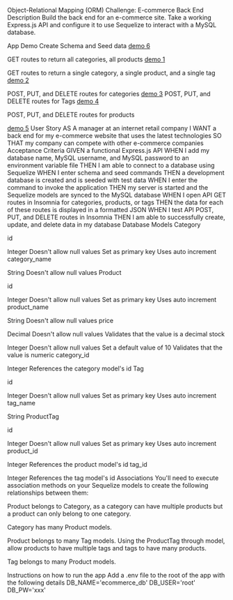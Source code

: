 Object-Relational Mapping (ORM) Challenge: E-commerce Back End
Description
Build the back end for an e-commerce site. Take a working Express.js API and configure it to use Sequelize to interact with a MySQL database.

App Demo
Create Schema and Seed data
[demo 6](https://user-images.githubusercontent.com/88864267/142764606-f085ef04-6ea7-47d5-8a53-dfcc88fd24e2.gif)

GET routes to return all categories, all products
[demo 1](https://user-images.githubusercontent.com/88864267/142764606-f085ef04-6ea7-47d5-8a53-dfcc88fd24e2.gif)


GET routes to return a single category, a single product, and a single tag
[demo 2](https://user-images.githubusercontent.com/88864267/142764606-f085ef04-6ea7-47d5-8a53-dfcc88fd24e2.gif)

POST, PUT, and DELETE routes for categories
[demo 3](https://user-images.githubusercontent.com/88864267/142764606-f085ef04-6ea7-47d5-8a53-dfcc88fd24e2.gif)
POST, PUT, and DELETE routes for Tags
[demo 4](https://user-images.githubusercontent.com/88864267/142764606-f085ef04-6ea7-47d5-8a53-dfcc88fd24e2.gif)

POST, PUT, and DELETE routes for products

[demo 5](https://user-images.githubusercontent.com/88864267/142764606-f085ef04-6ea7-47d5-8a53-dfcc88fd24e2.gif)
User Story
AS A manager at an internet retail company
I WANT a back end for my e-commerce website that uses the latest technologies
SO THAT my company can compete with other e-commerce companies
Acceptance Criteria
GIVEN a functional Express.js API
WHEN I add my database name, MySQL username, and MySQL password to an environment variable file
THEN I am able to connect to a database using Sequelize
WHEN I enter schema and seed commands
THEN a development database is created and is seeded with test data
WHEN I enter the command to invoke the application
THEN my server is started and the Sequelize models are synced to the MySQL database
WHEN I open API GET routes in Insomnia for categories, products, or tags
THEN the data for each of these routes is displayed in a formatted JSON
WHEN I test API POST, PUT, and DELETE routes in Insomnia
THEN I am able to successfully create, update, and delete data in my database
Database Models
Category

id

Integer
Doesn't allow null values
Set as primary key
Uses auto increment
category_name

String
Doesn't allow null values
Product

id

Integer
Doesn't allow null values
Set as primary key
Uses auto increment
product_name

String
Doesn't allow null values
price

Decimal
Doesn't allow null values
Validates that the value is a decimal
stock

Integer
Doesn't allow null values
Set a default value of 10
Validates that the value is numeric
category_id

Integer
References the category model's id
Tag

id

Integer
Doesn't allow null values
Set as primary key
Uses auto increment
tag_name

String
ProductTag

id

Integer
Doesn't allow null values
Set as primary key
Uses auto increment
product_id

Integer
References the product model's id
tag_id

Integer
References the tag model's id
Associations
You'll need to execute association methods on your Sequelize models to create the following relationships between them:

Product belongs to Category, as a category can have multiple products but a product can only belong to one category.

Category has many Product models.

Product belongs to many Tag models. Using the ProductTag through model, allow products to have multiple tags and tags to have many products.

Tag belongs to many Product models.

Instructions on how to run the app
Add a .env file to the root of the app with the following details
DB_NAME='ecommerce_db'
DB_USER='root'
DB_PW='xxx'
